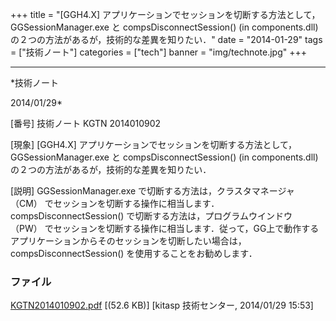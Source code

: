 ﻿+++
title = "[GGH4.X] アプリケーションでセッションを切断する方法として， GGSessionManager.exe と compsDisconnectSession() (in components.dll) の２つの方法があるが，技術的な差異を知りたい．"
date = "2014-01-29"
tags = ["技術ノート"]
categories = ["tech"]
banner = "img/technote.jpg"
+++

-----------------------------------------------------------------------------------------------------------------------------

*技術ノート

2014/01/29*


[番号]
技術ノート KGTN 2014010902

[現象]
[GGH4.X] アプリケーションでセッションを切断する方法として，
GGSessionManager.exe と compsDisconnectSession() (in components.dll)
の２つの方法があるが，技術的な差異を知りたい．

[説明]
GGSessionManager.exe で切断する方法は，クラスタマネージャ （CM）
でセッションを切断する操作に相当します． compsDisconnectSession()
で切断する方法は，プログラムウインドウ （PW）
でセッションを切断する操作に相当します．従って，GG上で動作するアプリケーションからそのセッションを切断したい場合は，
compsDisconnectSession() を使用することをお勧めします．


### ファイル

 
 


[KGTN2014010902.pdf](http://techreport.kitasp.net/attachments/download/1478/KGTN2014010902.pdf)
 [(52.6 KB)] [kitasp 技術センター, 2014/01/29
15:53]


 


 


